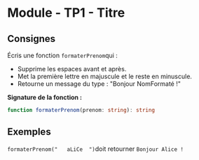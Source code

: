 # Module - TP1 - Titre

## Consignes

Écris une fonction `formaterPrenom`qui :
- Supprime les espaces avant et après.
- Met la première lettre en majuscule et le reste en minuscule. 
- Retourne un message du type :
"Bonjour NomFormaté !"

**Signature de la fonction :**

```ts
function formaterPrenom(prenom: string): string
```

## Exemples

`formaterPrenom("   aLiCe  ")`doit retourner `Bonjour Alice !`
